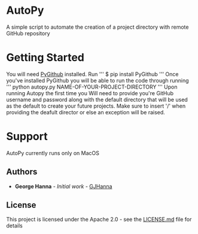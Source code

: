 # AutoPy
A simple script to automate the creation of a project directory with remote GitHub repository

# Getting Started
You will need [PyGithub](https://github.com/PyGithub/PyGithub) installed. Run
'''
    $ pip install PyGithub
'''
Once you've installed PyGithub you will be able to run the code through running
'''
    python autopy.py NAME-OF-YOUR-PROJECT-DIRECTORY
'''
Upon running Autopy the first time you Will need to provide you're GitHub username and password along with the default directory that will be used as the default to create your future projects. 
Make sure to insert '/' when providing the deafult director or else an exception will be raised.

# Support
AutoPy currently runs only on MacOS

## Authors
* **George Hanna** - *Initial work* - [GJHanna](https://github.com/GJHanna)

## License
This project is licensed under the Apache 2.0 - see the [LICENSE.md](LICENSE.md) file for details